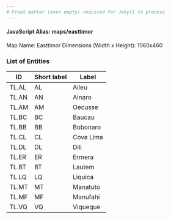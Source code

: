 ```yaml
---
# Front matter (even empty) required for Jekyll to process
---
```


#### JavaScript Alias: maps/easttimor

Map Name: Easttimor
Dimensions (Width x Height): 1060x460





### List of Entities

ID | Short label | Label
---|---|---|
TL.AL|AL|Aileu
TL.AN|AN|Ainaro
TL.AM|AM|Oecusse
TL.BC|BC|Baucau
TL.BB|BB|Bobonaro
TL.CL|CL|Cova Lima
TL.DL|DL|Dili
TL.ER|ER|Ermera
TL.BT|BT|Lautem
TL.LQ|LQ|Liquica
TL.MT|MT|Manatuto
TL.MF|MF|Manufahi
TL.VQ|VQ|Viqueque

